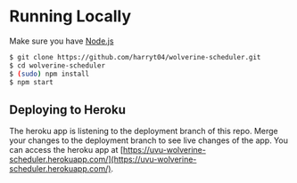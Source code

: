 # Running Locally

Make sure you have [Node.js](http://nodejs.org/)

```sh
$ git clone https://github.com/harryt04/wolverine-scheduler.git
$ cd wolverine-scheduler
$ (sudo) npm install
$ npm start
```

## Deploying to Heroku

The heroku app is listening to the deployment branch of this repo. Merge your changes to the deployment branch to see live changes of the app. You can access the heroku app at [https://uvu-wolverine-scheduler.herokuapp.com/](https://uvu-wolverine-scheduler.herokuapp.com/).
